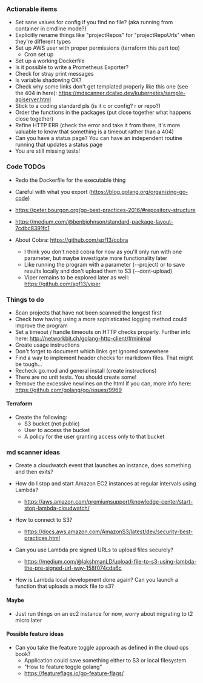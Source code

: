 ### Actionable items
- Set sane values for config if you find no file? (aka running from container in cmdline mode?)
- Explicitly rename things like "projectRepos" for "projectRepoUrls" when they're different types
- Set up AWS user with proper permissions (terraform this part too)
    - Cron set up
- Set up a working Dockerfile
- Is it possible to write a Prometheus Exporter?
- Check for stray print messages
- Is variable shadowing OK?
- Check why some links don't get templated properly like this one (see the 404 in here): https://mdscanner.dcalvo.dev/kubernetes/sample-apiserver.html 
- Stick to a coding standard pls (is it c or config? r or repo?)
- Order the functions in the packages (put close together what happens close together)
- Refine HTTP ERR (check the error and take it from there, it's more valuable to know that something is a timeout rather than a 404)
- Can you have a status page? You can have an independent routine running that updates a status page
- You are still missing tests!

### Code TODOs
- Redo the Dockerfile for the executable thing
- Careful with what you export (https://blog.golang.org/organizing-go-code)
- https://peter.bourgon.org/go-best-practices-2016/#repository-structure
- https://medium.com/@benbjohnson/standard-package-layout-7cdbc8391fc1

- About Cobra: https://github.com/spf13/cobra
    - I think you don't need cobra for now as you'll only run with one parameter, but maybe investigate more functionality later
    - Like running the program with a parameter (--project) or to save results locally and don't upload them to S3 (--dont-upload)
    - Viper remains to be explored later as well: https://github.com/spf13/viper

### Things to do
- Scan projects that have not been scanned the longest first
- Check how having using a more sophisticated logging method could improve the program
- Set a timeout / handle timeouts on HTTP checks properly. Further info here: http://networkbit.ch/golang-http-client/#minimal
- Create usage instructions
- Don't forget to document which links get ignored somewhere
- Find a way to implement header checks for markdown files. That might be tough...
- Recheck go.mod and general install (create instructions)
- There are no unit tests. You should create some!
- Remove the excessive newlines on the html if you can, more info here: https://github.com/golang/go/issues/9969

#### Terraform
- Create the following:
    - S3 bucket (not public)
    - User to access the bucket
    - A policy for the user granting access only to that bucket

### md scanner ideas
- Create a cloudwatch event that launches an instance, does something and then exits?

- How do I stop and start Amazon EC2 instances at regular intervals using Lambda?
    - https://aws.amazon.com/premiumsupport/knowledge-center/start-stop-lambda-cloudwatch/

- How to connect to S3?
    - https://docs.aws.amazon.com/AmazonS3/latest/dev/security-best-practices.html

- Can you use Lambda pre signed URLs to upload files securely?
    - https://medium.com/@lakshmanLD/upload-file-to-s3-using-lambda-the-pre-signed-url-way-158f074cda6c

- How is Lambda local development done again? Can you launch a function that uploads a mock file to s3?

#### Maybe
- Just run things on an ec2 instance for now, worry about migrating to t2 micro later

#### Possible feature ideas
- Can you take the feature toggle approach as defined in the cloud ops book?
    - Application could save something either to S3 or local filesystem
    - "How to feature toggle golang"
    - https://featureflags.io/go-feature-flags/